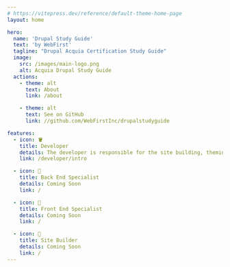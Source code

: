 ```yaml
---
# https://vitepress.dev/reference/default-theme-home-page
layout: home

hero:
  name: 'Drupal Study Guide'
  text: 'by WebFirst'
  tagline: "Drupal Acquia Certification Study Guide"
  image:
    src: /images/main-logo.png
    alt: Acquia Drupal Study Guide
  actions:
    - theme: alt
      text: About
      link: /about

    - theme: alt
      text: See on GitHub
      link: //github.com/WebFirstInc/drupalstudyguide

features:
  - icon: 🪣
    title: Developer
    details: The developer is responsible for the site building, theming, and custom module development.
    link: /developer/intro  

  - icon: 🎯
    title: Back End Specialist
    details: Coming Soon
    link: /

  - icon: 🔢
    title: Front End Specialist
    details: Coming Soon
    link: /

  - icon: 🧱
    title: Site Builder
    details: Coming Soon
    link: /
---
```

